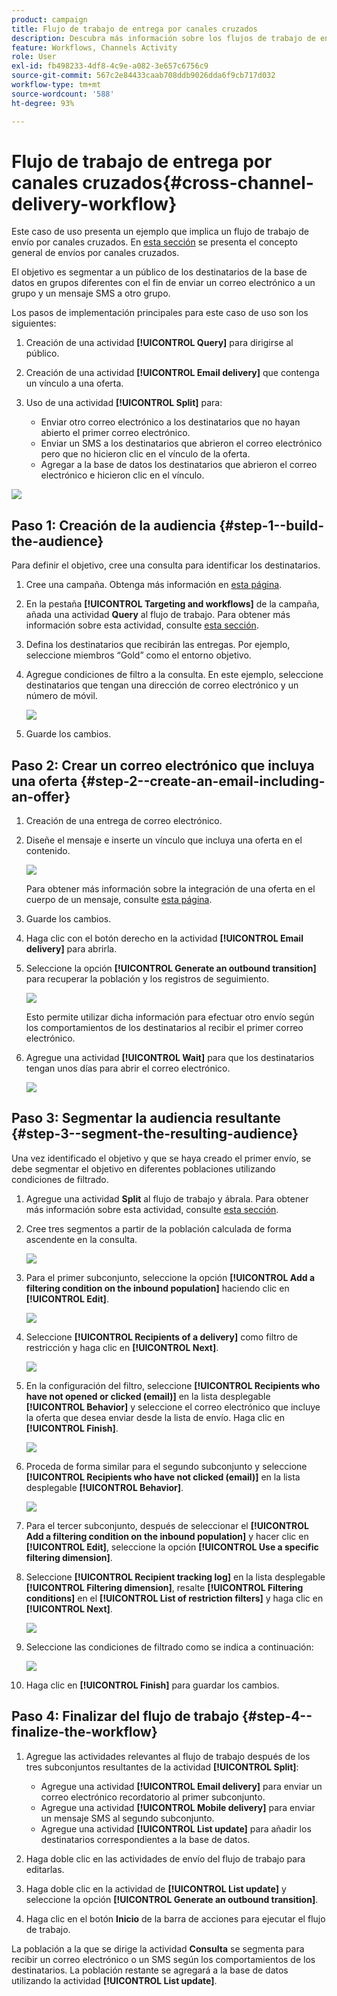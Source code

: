 ```yaml
---
product: campaign
title: Flujo de trabajo de entrega por canales cruzados
description: Descubra más información sobre los flujos de trabajo de entrega por canales cruzados
feature: Workflows, Channels Activity
role: User
exl-id: fb498233-4df8-4c9e-a082-3e657c6756c9
source-git-commit: 567c2e84433caab708ddb9026dda6f9cb717d032
workflow-type: tm+mt
source-wordcount: '588'
ht-degree: 93%

---
```


# Flujo de trabajo de entrega por canales cruzados{#cross-channel-delivery-workflow}

Este caso de uso presenta un ejemplo que implica un flujo de trabajo de envío por canales cruzados. En [esta sección](cross-channel-deliveries.md) se presenta el concepto general de envíos por canales cruzados.

El objetivo es segmentar a un público de los destinatarios de la base de datos en grupos diferentes con el fin de enviar un correo electrónico a un grupo y un mensaje SMS a otro grupo.

Los pasos de implementación principales para este caso de uso son los siguientes:

1. Creación de una actividad **[!UICONTROL Query]** para dirigirse al público.
1. Creación de una actividad **[!UICONTROL Email delivery]** que contenga un vínculo a una oferta.
1. Uso de una actividad **[!UICONTROL Split]** para:

   * Enviar otro correo electrónico a los destinatarios que no hayan abierto el primer correo electrónico.
   * Enviar un SMS a los destinatarios que abrieron el correo electrónico pero que no hicieron clic en el vínculo de la oferta.
   * Agregar a la base de datos los destinatarios que abrieron el correo electrónico e hicieron clic en el vínculo.

![](assets/wkf_cross-channel_7.png)

## Paso 1: Creación de la audiencia {#step-1--build-the-audience}

Para definir el objetivo, cree una consulta para identificar los destinatarios.

1. Cree una campaña. Obtenga más información en [esta página](../campaigns/marketing-campaign-create.md).
1. En la pestaña **[!UICONTROL Targeting and workflows]** de la campaña, añada una actividad **Query** al flujo de trabajo. Para obtener más información sobre esta actividad, consulte [esta sección](query.md).
1. Defina los destinatarios que recibirán las entregas. Por ejemplo, seleccione miembros “Gold” como el entorno objetivo.
1. Agregue condiciones de filtro a la consulta. En este ejemplo, seleccione destinatarios que tengan una dirección de correo electrónico y un número de móvil.

   ![](assets/wkf_cross-channel_3.png)

1. Guarde los cambios.

## Paso 2: Crear un correo electrónico que incluya una oferta {#step-2--create-an-email-including-an-offer}

1. Creación de una entrega de correo electrónico.
1. Diseñe el mensaje e inserte un vínculo que incluya una oferta en el contenido.

   ![](assets/wkf_cross-channel_1.png)

   Para obtener más información sobre la integración de una oferta en el cuerpo de un mensaje, consulte [esta página](../../v8/send/email.md).

1. Guarde los cambios.
1. Haga clic con el botón derecho en la actividad **[!UICONTROL Email delivery]** para abrirla.
1. Seleccione la opción **[!UICONTROL Generate an outbound transition]** para recuperar la población y los registros de seguimiento.

   ![](assets/wkf_cross-channel_2.png)

   Esto permite utilizar dicha información para efectuar otro envío según los comportamientos de los destinatarios al recibir el primer correo electrónico.

1. Agregue una actividad **[!UICONTROL Wait]** para que los destinatarios tengan unos días para abrir el correo electrónico.

   ![](assets/wkf_cross-channel_4.png)

## Paso 3: Segmentar la audiencia resultante {#step-3--segment-the-resulting-audience}

Una vez identificado el objetivo y que se haya creado el primer envío, se debe segmentar el objetivo en diferentes poblaciones utilizando condiciones de filtrado.

1. Agregue una actividad **Split** al flujo de trabajo y ábrala. Para obtener más información sobre esta actividad, consulte [esta sección](split.md).
1. Cree tres segmentos a partir de la población calculada de forma ascendente en la consulta.

   ![](assets/wkf_cross-channel_6.png)

1. Para el primer subconjunto, seleccione la opción **[!UICONTROL Add a filtering condition on the inbound population]** haciendo clic en **[!UICONTROL Edit]**.

   ![](assets/wkf_cross-channel_8.png)

1. Seleccione **[!UICONTROL Recipients of a delivery]** como filtro de restricción y haga clic en **[!UICONTROL Next]**.

   ![](assets/wkf_cross-channel_9.png)

1. En la configuración del filtro, seleccione **[!UICONTROL Recipients who have not opened or clicked (email)]** en la lista desplegable **[!UICONTROL Behavior]** y seleccione el correo electrónico que incluye la oferta que desea enviar desde la lista de envío. Haga clic en **[!UICONTROL Finish]**.

   ![](assets/wkf_cross-channel_10.png)

1. Proceda de forma similar para el segundo subconjunto y seleccione **[!UICONTROL Recipients who have not clicked (email)]** en la lista desplegable **[!UICONTROL Behavior]**.

   ![](assets/wkf_cross-channel_11.png)

1. Para el tercer subconjunto, después de seleccionar el **[!UICONTROL Add a filtering condition on the inbound population]** y hacer clic en **[!UICONTROL Edit]**, seleccione la opción **[!UICONTROL Use a specific filtering dimension]**.
1. Seleccione **[!UICONTROL Recipient tracking log]** en la lista desplegable **[!UICONTROL Filtering dimension]**, resalte **[!UICONTROL Filtering conditions]** en el **[!UICONTROL List of restriction filters]** y haga clic en **[!UICONTROL Next]**.

   ![](assets/wkf_cross-channel_12.png)

1. Seleccione las condiciones de filtrado como se indica a continuación:

   ![](assets/wkf_cross-channel_13.png)

1. Haga clic en **[!UICONTROL Finish]** para guardar los cambios.

## Paso 4: Finalizar del flujo de trabajo {#step-4--finalize-the-workflow}

1. Agregue las actividades relevantes al flujo de trabajo después de los tres subconjuntos resultantes de la actividad **[!UICONTROL Split]**:

   * Agregue una actividad **[!UICONTROL Email delivery]** para enviar un correo electrónico recordatorio al primer subconjunto.
   * Agregue una actividad **[!UICONTROL Mobile delivery]** para enviar un mensaje SMS al segundo subconjunto.
   * Agregue una actividad **[!UICONTROL List update]** para añadir los destinatarios correspondientes a la base de datos.

1. Haga doble clic en las actividades de envío del flujo de trabajo para editarlas.
1. Haga doble clic en la actividad de **[!UICONTROL List update]** y seleccione la opción **[!UICONTROL Generate an outbound transition]**.
1. Haga clic en el botón **Inicio** de la barra de acciones para ejecutar el flujo de trabajo.

La población a la que se dirige la actividad **Consulta** se segmenta para recibir un correo electrónico o un SMS según los comportamientos de los destinatarios. La población restante se agregará a la base de datos utilizando la actividad **[!UICONTROL List update]**.
